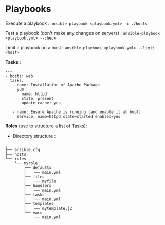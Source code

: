# Playbooks

Execute a playbook :
```ansible-playbook <playbook.yml> -i ./hosts```

Test a playbook (don't make any changes on servers) :
```ansible-playbook <playbook.yml> --check```

Limit a playbook on a host :
```ansible-playbook <playbook.yml> --limit <host>```

**Tasks** : 
```
---
- hosts: web
  tasks:
   - name: Installation of Apache Package
     yum:
       name: httpd
       state: present
       update_cache: yes

   - name: Ensure Apache is running (and enable it at boot)
     service: name=httpd state=started enabled=yes
```

**Roles** (use to structure a list of Tasks):
- Directory structure :
```
.
├── ansible.cfg
├── hosts
└── roles
    └── myrole
        ├── defaults
        │   └── main.yml
        ├── files
        │   └── myfile
        ├── handlers
        │   └── main.yml
        ├── tasks
        │   └── main.yml
        ├── templates
        │   └── mytemplate.j2
        └── vars
            └── main.yml
```
